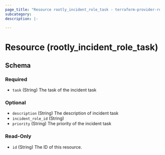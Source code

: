```yaml
---
page_title: "Resource rootly_incident_role_task - terraform-provider-rootly"
subcategory:
description: |-
    
---
```


# Resource (rootly_incident_role_task)



<!-- schema generated by tfplugindocs -->
## Schema

### Required

- `task` (String) The task of the incident task

### Optional

- `description` (String) The description of incident task
- `incident_role_id` (String)
- `priority` (String) The priority of the incident task

### Read-Only

- `id` (String) The ID of this resource.
